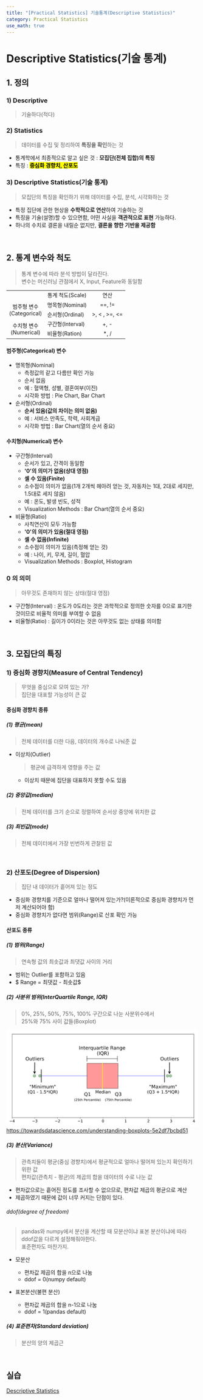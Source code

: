```yaml
---
title: "[Practical Statistics] 기술통계(Descriptive Statistics)"
category: Practical Statistics
use_math: true
---
```


# Descriptive Statistics(기술 통계)

## 1. 정의

### 1) Descriptive
> 기술하다(적다)

### 2) Statistics
> 데이터를 수집 및 정리하여 **특징을 확인**하는 것

- 통계학에서 최종적으로 알고 싶은 것 : **모집단(전체 집합)의 특징**
- 특징 : **<mark style='background-color: yellow'>중심화 경향치, 산포도</mark>**

### 3) Descriptive Statistics(기술 통계)
> 모집단의 특징을 확인하기 위해 데이터를 수집, 분석, 시각화하는 것

- 특정 집단에 관한 현상을 **수학적으로 연산**하여 기술하는 것
- 특징을 기술(설명)할 수 있으면함, 어떤 사실을 **객관적으로 표현** 가능하다.
- 하나의 수치로 결론을 내릴순 없지만, **결론을 향한 기반을 제공함**

<br>

## 2. 통계 변수와 척도
> 통계 변수에 따라 분석 방법이 달라진다. <br>
> 변수는 머신러닝 관점에서 X, Input, Feature와 동일함

<table>
    <tr>
        <td></td>
        <td align="center">통계 척도(Scale)</td>
        <td align="center">연산</td>
    </tr>
    <tr>
        <td align="center" rowspan="2">범주형 변수<br>(Categorical)</td>
        <td>명목형(Nominal)</td>
        <td align="center">==, !=</td>
    </tr>
    <tr>
        <td>순서형(Ordinal)</td>
        <td align="center"> &gt;, &lt; , &gt;&#61;, &lt;&#61;</td>
    </tr>
    <tr>
        <td align="center" rowspan="2">수치형 변수<br>(Numerical)</td>
        <td>구간형(Interval)</td>
        <td align="center">+, -</td>
    </tr>
    <tr>
        <td>비율형(Ration)</td>
        <td align="center">*, /</td>
    </tr>
</table>

#### 범주형(Categorical) 변수
- 명목형(Nominal)
  - 측정값의 같고 다름만 확인 가능
  - 순서 없음 
  - 예 : 혈액형, 성별, 결혼여부(이진)
  - 시각화 방법 : Pie Chart, Bar Chart
- 순서형(Ordinal)
  - **순서 있음(값의 차이는 의미 없음)**
  - 예 : 서비스 만족도, 학력, 사회계급
  - 시각화 방법 : Bar Chart(열의 순서 중요)

#### 수치형(Numerical) 변수
- 구간형(Interval)
  - 순서가 있고, 간격이 동일함
  - **'0'의 의미가 없음(상대 영점)**
  - **셀 수 있음(Finite)**
  - 소수점이 의미가 없음(1개 2개씩 헤아려 얻는 것, 자동차는 1대, 2대로 세지만, 1.5대로 세지 않음)
  - 예 : 온도, 발생 빈도, 성적
  - Visualization Methods : Bar Chart(열의 순서 중요)
- 비율형(Ratio)
  - 사칙연산이 모두 가능함  
  - **'0'의 의미가 있음(절대 영점)**
  - **셀 수 없음(Infinite)**
  - 소수점이 의미가 있음(측정해 얻는 것)
  - 예 : 나이, 키, 무게, 길이, 혈압 
  - Visualization Methods : Boxplot, Histogram
  
### 0 의 의미
> 아무것도 존재하지 않는 상태(절대 영점)

- 구간형(Interval) : 온도가 0도라는 것은 과학적으로 정의한 숫자를 0으로 표기한 것이므로 비율적 의미를 부여할 수 없음
- 비율형(Ratio) : 길이가 0이라는 것은 아무것도 없는 상태를 의미함

<br>
  
## 3. 모집단의 특징

### 1) 중심화 경향치(Measure of Central Tendency)
> 무엇을 중심으로 모여 있는 가? <br>
> 집단을 대표할 가능성이 큰 값

#### 중심화 경향치 종류

##### (1) 평균(mean)
> 전체 데이터를 더한 다음, 데이터의 개수로 나눠준 값

- 이상치(Outlier)
    > 평균에 급격하게 영향을 주는 값

    - 이상치 때문에 집단을 대표하지 못할 수도 있음


##### (2) 중앙값(median)
> 전체 데이터를 크기 순으로 정렬하여 순서상 중앙에 위치한 값

##### (3) 최빈값(mode)
> 전체 데이터에서 가장 빈번하게 관찰된 값

<br>

### 2) 산포도(Degree of Dispersion)
> 집단 내 데이터가 흩어져 있는 정도

- 중심화 경향치를 기준으로 얼마나 떨어져 있는가?(이론적으로 중심화 경향치가 먼저 계산되어야 함)
- 중심화 경향치가 없다면 범위(Range)로 산포 확인 가능

#### 산포도 종류

##### (1) 범위(Range)
> 연속형 값의 최솟값과 최댓값 사이의 거리

- 범위는 Outlier를 포함하고 있음
- $ Range = 최댓값 - 최솟값$

##### (2) 사분위 범위(InterQuartile Range, IQR)
> 0%, 25%, 50%, 75%, 100% 구간으로 나눈 사분위수에서<br> 25%와 75% 사이 값들(Boxplot)

![](/assets/images/posts/statistics/boxplot.png)
https://towardsdatascience.com/understanding-boxplots-5e2df7bcbd51

##### (3) 분산(Variance)
> 관측치들이 평균(중심 경향치)에서 평균적으로 얼마나 떨어져 있는지 확인하기 위한 값<br>
> 편차값(관측치 - 평균)의 제곱의 합을 데이터의 수로 나눈 값

- 편차값으로는 흩어진 정도를 조사할 수 없으므로, 편차값 제곱의 평균으로 계산
- 제곱하였기 때문에 값이 너무 커지는 단점이 있다.

###### ddof(degree of freedom)
> pandas와 numpy에서 분산을 계산할 때 모분산이냐 표본 분산이냐에 따라 ddof값을 다르게 설정해줘야한다.<br>
> 표준편차도 마찬가지.

- 모분산
  - 편차값 제곱의 합을 n으로 나눔
  - ddof = 0(numpy default)

- 표본분산(불편 분산)
  - 편차값 제곱의 합을 n-1으로 나눔
  - ddof = 1(pandas default)

##### (4) 표준편차(Standard deviation)
> 분산의 양의 제곱근

<br>

## 실습
<a href="https://colab.research.google.com/drive/1LjQmR_ojtdJTXgjjWFgFDQiAlwuP2Y3w?usp=sharing">Descriptive Statistics</a>